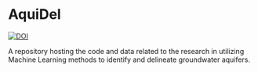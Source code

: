 # AquiDel
[![DOI](https://zenodo.org/badge/699654955.svg)](https://zenodo.org/badge/latestdoi/699654955)

A repository hosting the code and data related to the research in utilizing Machine Learning methods to identify and delineate groundwater aquifers.
